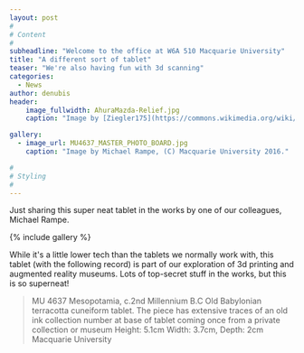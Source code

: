 ```yaml
---
layout: post
#
# Content
#
subheadline: "Welcome to the office at W6A 510 Macquarie University"
title: "A different sort of tablet"
teaser: "We're also having fun with 3d scanning"
categories:
  - News
author: denubis
header:
    image_fullwidth: AhuraMazda-Relief.jpg
    caption: "Image by [Ziegler175](https://commons.wikimedia.org/wiki/User:Ziegler175) via [wikimedia commons](https://commons.wikimedia.org/wiki/File:AhuraMazda-Relief.jpg). CC-BY-SA 1991"

gallery:
  - image_url: MU4637_MASTER_PHOTO_BOARD.jpg
    caption: "Image by Michael Rampe, (C) Macquarie University 2016."

#
# Styling
#
---
```


Just sharing this super neat tablet in the works by one of our colleagues, Michael Rampe.

{% include gallery %}

While it's a little lower tech than the tablets we normally work with, this tablet (with the following record) is part of our exploration of 3d printing and augmented reality museums. Lots of top-secret stuff in the works, but this is so superneat!

>    MU 4637
     Mesopotamia, c.2nd Millennium B.C
     Old Babylonian terracotta cuneiform tablet. The piece has extensive traces of an old ink collection number at base of tablet coming once from a private collection or museum
     Height: 5.1cm Width: 3.7cm, Depth: 2cm
     Macquarie University

